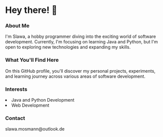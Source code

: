 <h1>Hey there! 👋</h1>
<h3>About Me</h3>
I'm Slawa, a hobby programmer diving into the exciting world of software development. Currently, I'm focusing on learning Java and Python, but I'm open to exploring new technologies and expanding my skills.
<h3>What You'll Find Here</h3>
On this GitHub profile, you'll discover my personal projects, experiments, and learning journey across various areas of software development.
<h3>Interests</h3>
<li>Java and Python Development</li>
<li>Web Development</li>
<h3>Contact</h3>
slawa.mosmann@outlook.de
